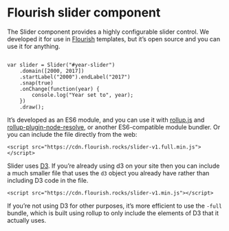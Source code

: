 # Flourish slider component

The Slider component provides a highly configurable slider control.
We developed it for use in [Flourish](https://flourish.studio/) templates,
but it’s open source and you can use it for anything.

```import Slider from "@flourish/slider";

var slider = Slider("#year-slider")
	.domain([2000, 2017])
	.startLabel("2000").endLabel("2017")
	.snap(true)
	.onChange(function(year) {
		console.log("Year set to", year);
	})
	.draw();
```

It’s developed as an ES6 module, and you can use it with [rollup.js](http://rollupjs.org/)
and [rollup-plugin-node-resolve](https://github.com/rollup/rollup-plugin-node-resolve),
or another ES6-compatible module bundler. Or you can include the file directly from the web:

```
<script src="https://cdn.flourish.rocks/slider-v1.full.min.js"></script>
```

Slider uses [D3](https://d3js.org/). If you’re already using d3 on your site then you can
include a much smaller file that uses the `d3` object you already have rather than including
D3 code in the file.

```
<script src="https://cdn.flourish.rocks/slider-v1.min.js"></script>
```

If you’re not using D3 for other purposes, it’s more efficient to use the `-full` bundle,
which is built using rollup to only include the elements of D3 that it actually uses.

